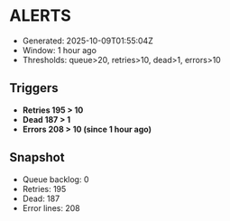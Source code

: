 # ALERTS

- Generated: 2025-10-09T01:55:04Z
- Window: 1 hour ago
- Thresholds: queue>20, retries>10, dead>1, errors>10

## Triggers
- **Retries 195 > 10**
- **Dead 187 > 1**
- **Errors 208 > 10 (since 1 hour ago)**

## Snapshot
- Queue backlog: 0
- Retries: 195
- Dead: 187
- Error lines: 208
